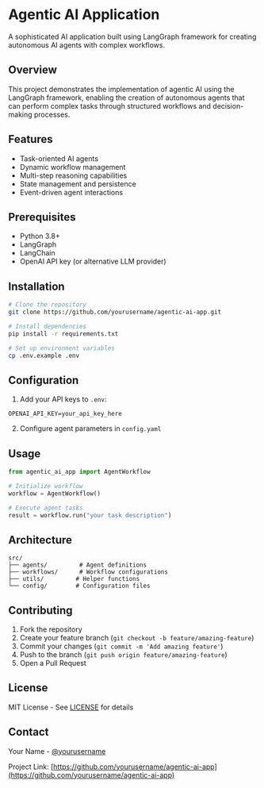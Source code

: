 # Agentic AI Application

A sophisticated AI application built using LangGraph framework for creating autonomous AI agents with complex workflows.

## Overview

This project demonstrates the implementation of agentic AI using the LangGraph framework, enabling the creation of autonomous agents that can perform complex tasks through structured workflows and decision-making processes.

## Features

- Task-oriented AI agents
- Dynamic workflow management
- Multi-step reasoning capabilities
- State management and persistence
- Event-driven agent interactions

## Prerequisites

- Python 3.8+
- LangGraph
- LangChain
- OpenAI API key (or alternative LLM provider)

## Installation

```bash
# Clone the repository
git clone https://github.com/yourusername/agentic-ai-app.git

# Install dependencies
pip install -r requirements.txt

# Set up environment variables
cp .env.example .env
```

## Configuration

1. Add your API keys to `.env`:
```
OPENAI_API_KEY=your_api_key_here
```

2. Configure agent parameters in `config.yaml`

## Usage

```python
from agentic_ai_app import AgentWorkflow

# Initialize workflow
workflow = AgentWorkflow()

# Execute agent tasks
result = workflow.run("your task description")
```

## Architecture

```
src/
├── agents/         # Agent definitions
├── workflows/      # Workflow configurations
├── utils/         # Helper functions
└── config/        # Configuration files
```

## Contributing

1. Fork the repository
2. Create your feature branch (`git checkout -b feature/amazing-feature`)
3. Commit your changes (`git commit -m 'Add amazing feature'`)
4. Push to the branch (`git push origin feature/amazing-feature`)
5. Open a Pull Request

## License

MIT License - See [LICENSE](LICENSE) for details

## Contact

Your Name - [@yourusername](https://twitter.com/yourusername)

Project Link: [https://github.com/yourusername/agentic-ai-app](https://github.com/yourusername/agentic-ai-app)